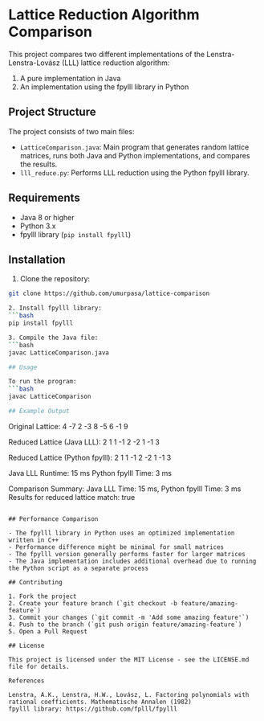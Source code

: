 # Lattice Reduction Algorithm Comparison

This project compares two different implementations of the Lenstra-Lenstra-Lovász (LLL) lattice reduction algorithm:
1. A pure implementation in Java
2. An implementation using the fpylll library in Python

## Project Structure

The project consists of two main files:
- `LatticeComparison.java`: Main program that generates random lattice matrices, runs both Java and Python implementations, and compares the results.
- `lll_reduce.py`: Performs LLL reduction using the Python fpylll library.

## Requirements

- Java 8 or higher
- Python 3.x
- fpylll library (`pip install fpylll`)

## Installation

1. Clone the repository:
```bash
git clone https://github.com/umurpasa/lattice-comparison

2. Install fpylll library:
```bash
pip install fpylll

3. Compile the Java file:
```bash
javac LatticeComparison.java

## Usage

To run the program:
```bash
javac LatticeComparison

## Example Output
```
Original Lattice:
4 -7 2
-3 8 -5
6 -1 9

Reduced Lattice (Java LLL):
2 1 1
-1 2 -2
1 -1 3

Reduced Lattice (Python fpylll):
2 1 1
-1 2 -2
1 -1 3

Java LLL Runtime: 15 ms
Python fpylll Time: 3 ms

Comparison Summary:
Java LLL Time: 15 ms, Python fpylll Time: 3 ms
Results for reduced lattice match: true
```

## Performance Comparison

- The fpylll library in Python uses an optimized implementation written in C++
- Performance difference might be minimal for small matrices
- The fpylll version generally performs faster for larger matrices
- The Java implementation includes additional overhead due to running the Python script as a separate process

## Contributing

1. Fork the project
2. Create your feature branch (`git checkout -b feature/amazing-feature`)
3. Commit your changes (`git commit -m 'Add some amazing feature'`)
4. Push to the branch (`git push origin feature/amazing-feature`)
5. Open a Pull Request

## License

This project is licensed under the MIT License - see the LICENSE.md file for details.

References

Lenstra, A.K., Lenstra, H.W., Lovász, L. Factoring polynomials with rational coefficients. Mathematische Annalen (1982)
fpylll library: https://github.com/fplll/fpylll
